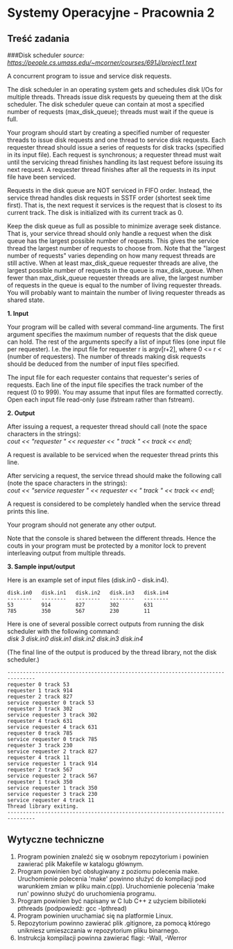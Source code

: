# Systemy Operacyjne - Pracownia 2

## Treść zadania

###Disk scheduler 
*source: https://people.cs.umass.edu/~mcorner/courses/691J/project1.text*

A concurrent program to issue and service disk requests.

The disk scheduler in an operating system gets and schedules disk I/Os for multiple threads.  Threads issue disk requests by queueing them at the disk scheduler.  The disk scheduler queue can contain at most a specified number of requests (max_disk_queue); threads must wait if the queue is full.

Your program should start by creating a specified number of requester threads to issue disk requests and one thread to service disk requests.  Each requester thread should issue a series of requests for disk tracks (specified in its input file).  Each request is synchronous; a requester thread must wait until the servicing thread finishes handling its last request before issuing its next request.  A requester thread finishes after all the requests in its input file have been serviced.

Requests in the disk queue are NOT serviced in FIFO order.  Instead, the service thread handles disk requests in SSTF order (shortest seek time first). That is, the next request it services is the request that is closest to its current track.  The disk is initialized with its current track as 0.

Keep the disk queue as full as possible to minimize average seek distance. That is, your service thread should only handle a request when the disk queue has the largest possible number of requests.  This gives the service thread the largest number of requests to choose from.  Note that the "largest number of requests" varies depending on how many request threads are still active. When at least max_disk_queue requester threads are alive, the largest possible number of requests in the queue is max_disk_queue.  When fewer than max_disk_queue requester threads are alive, the largest number of requests in the queue is equal to the number of living requester threads.  You will probably want to maintain the number of living requester threads as shared state.

**1. Input**

Your program will be called with several command-line arguments.  The first argument specifies the maximum number of requests that the disk queue can hold.  The rest of the arguments specify a list of input files (one input file per requester).  I.e. the input file for requester r is argv[r+2], where 0 <= r < (number of requesters).  The number of threads making disk requests should be deduced from the number of input files specified.

The input file for each requester contains that requester's series of requests. Each line of the input file specifies the track number of the request (0 to 999).  You may assume that input files are formatted correctly.  Open each input file read-only (use ifstream rather than fstream).

**2. Output**

After issuing a request, a requester thread should call (note the space characters in the strings):  
*cout << "requester " << requester << " track " << track << endl;*  

A request is available to be serviced when the requester thread prints this line.

After servicing a request, the service thread should make the following call (note the space characters in the strings):  
*cout << "service requester " << requester << " track " << track << endl;*  

A request is considered to be completely handled when the service thread prints this line.

Your program should not generate any other output.

Note that the console is shared between the different threads.  Hence the couts in your program must be protected by a monitor lock to prevent interleaving output from multiple threads.

**3. Sample input/output**

Here is an example set of input files (disk.in0 - disk.in4).
```
disk.in0   disk.in1   disk.in2   disk.in3   disk.in4
--------   --------   --------   --------   --------
53         914        827        302        631
785        350        567        230        11
```

Here is one of several possible correct outputs from running the disk scheduler with the following command:  
*disk 3 disk.in0 disk.in1 disk.in2 disk.in3 disk.in4*

(The final line of the output is produced by the thread library, not the disk scheduler.)
```
-------------------------------------------------------------------------------
requester 0 track 53
requester 1 track 914
requester 2 track 827
service requester 0 track 53
requester 3 track 302
service requester 3 track 302
requester 4 track 631
service requester 4 track 631
requester 0 track 785
service requester 0 track 785
requester 3 track 230
service requester 2 track 827
requester 4 track 11
service requester 1 track 914
requester 2 track 567
service requester 2 track 567
requester 1 track 350
service requester 1 track 350
service requester 3 track 230
service requester 4 track 11
Thread library exiting.
-------------------------------------------------------------------------------
```

## Wytyczne techniczne

1. Program powinien znaleźć się w osobnym repozytorium i powinien zawierać plik Makefile w katalogu głównym.
2. Program powinien być obsługiwany z poziomu polecenia make. Uruchomienie polecenia 'make' powinno służyć do kompilacji pod warunkiem zmian w pliku main.c(pp). Uruchomienie polecenia 'make run' powinno służyć do uruchomienia programu.
3. Program powinien być napisany w C lub C++ z użyciem bibilioteki pthreads (podpowiedź: gcc -lpthread)
4. Program powinien uruchamiać się na platformie Linux.
5. Repozytorium powinno zawierać plik .gitignore, za pomocą którego unikniesz umieszczania w repozytorium pliku binarnego.
6. Instrukcja kompilacji powinna zawierać flagi: -Wall, -Werror


